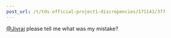 ```yaml
---
post_url: /t/tds-official-project1-discrepencies/171141/377
---
```

[@Jivraj](/u/jivraj) please tell me what was my mistake?